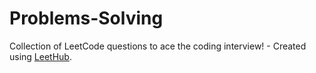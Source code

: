 # Problems-Solving
Collection of LeetCode questions to ace the coding interview! - Created using [LeetHub](https://github.com/QasimWani/LeetHub).
